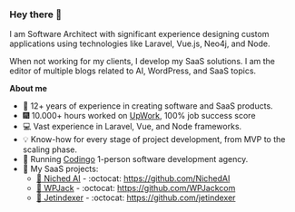 ### Hey there 👋 

I am Software Architect with significant experience designing custom applications using technologies like Laravel, Vue.js, Neo4j, and Node.

When not working for my clients, I develop my SaaS solutions. I am the editor of multiple blogs related to AI, WordPress, and SaaS topics.

**About me**

- :briefcase: 12+ years of experience in creating software and SaaS products.
- :fireworks: 10.000+ hours worked on [UpWork](https://www.upwork.com/freelancers/ivanradunovic), 100% job success score
- :computer: Vast experience in Laravel, Vue, and Node frameworks.
- :bulb: Know-how for every stage of project development, from MVP to the scaling phase.
- :star2: Running [Codingo](https://codingo.me) 1-person software development agency.
- :rocket: My SaaS projects:
  - [:link: Niched AI](https://niched.ai) - :octocat: https://github.com/NichedAI
  - [:link: WPJack](https://wpjack.com) - :octocat: https://github.com/WPJackcom
  - [:link: Jetindexer](https://jetindexer.com) - :octocat: https://github.com/jetindexer




